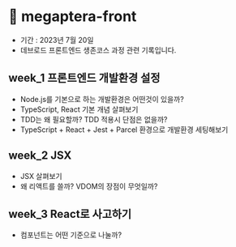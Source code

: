 # 🐋 megaptera-front

* 기간 : 2023년 7월 20일
* 데브로드 프론트엔드 생존코스 과정 관련 기록입니다.

## week\_1 프론트엔드 개발환경 설정

* Node.js를 기본으로 하는 개발환경은 어떤것이 있을까?
* TypeScript, React 기본 개념 살펴보기
* TDD는 왜 필요할까? TDD 적용시 단점은 없을까?
* TypeScript + React + Jest + Parcel 환경으로 개발환경 세팅해보기

## week\_2 JSX

* JSX 살펴보기
* 왜 리액트를 쓸까? VDOM의 장점이 무엇일까?

## week\_3 React로 사고하기

* 컴포넌트는 어떤 기준으로 나눌까?
